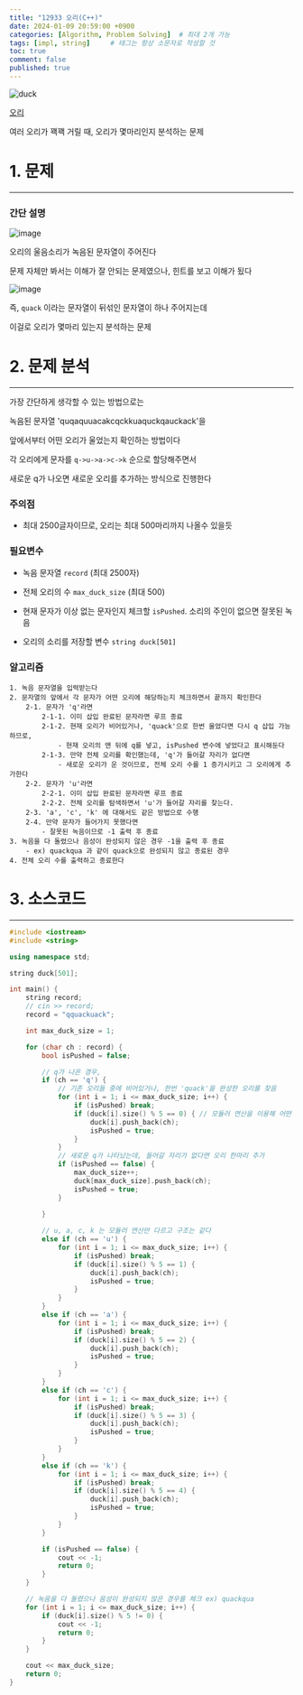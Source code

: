 ```yaml
---
title: "12933 오리(C++)"
date: 2024-01-09 20:59:00 +0900
categories: [Algorithm, Problem Solving]  # 최대 2개 가능
tags: [impl, string]     # 태그는 항상 소문자로 작성할 것
toc: true
comment: false
published: true
---
```


![duck](https://ih1.redbubble.net/image.2781212052.2719/st,small,507x507-pad,600x600,f8f8f8.jpg)

[오리](https://www.acmicpc.net/problem/12933)

여러 오리가 꽥꽥 거릴 때, 오리가 몇마리인지 분석하는 문제


# 1. 문제
---
### 간단 설명

![image](https://github.com/jinhg0214/jinhg0214.github.io/assets/70011316/1a9b3aec-d0d4-492c-b119-75c798fc5d29)

오리의 울음소리가 녹음된 문자열이 주어진다

문제 자체만 봐서는 이해가 잘 안되는 문제였으나, 힌트를 보고 이해가 됬다

![image](https://github.com/jinhg0214/jinhg0214.github.io/assets/70011316/2681214c-6c30-4076-818e-031bdbcee5a4)

즉, `quack` 이라는 문자열이 뒤섞인 문자열이 하나 주어지는데

이걸로 오리가 몇마리 있는지 분석하는 문제


# 2. 문제 분석
---
가장 간단하게 생각할 수 있는 방법으로는

녹음된 문자열 'quqaquuacakcqckkuaquckqauckack'을 

앞에서부터 어떤 오리가 울었는지 확인하는 방법이다

각 오리에게 문자를 `q->u->a->c->k` 순으로 할당해주면서 

새로운 q가 나오면 새로운 오리를 추가하는 방식으로 진행한다

### 주의점
- 최대 2500글자이므로, 오리는 최대 500마리까지 나올수 있을듯

### 필요변수
- 녹음 문자열 `record` (최대 2500자)

- 전체 오리의 수 `max_duck_size` (최대 500)

- 현재 문자가 이상 없는 문자인지 체크할 `isPushed`. 소리의 주인이 없으면 잘못된 녹음

- 오리의 소리를 저장할 변수 `string duck[501]`

### 알고리즘
```
1. 녹음 문자열을 입력받는다
2. 문자열의 앞에서 각 문자가 어떤 오리에 해당하는지 체크하면서 끝까지 확인한다
    2-1. 문자가 'q'라면
        2-1-1. 이미 삽입 완료된 문자라면 루프 종료
        2-1-2. 현재 오리가 비어있거나, 'quack'으로 한번 울었다면 다시 q 삽입 가능하므로,
            - 현재 오리의 맨 뒤에 q를 넣고, isPushed 변수에 넣었다고 표시해둔다
        2-1-3. 만약 전체 오리를 확인했는데, 'q'가 들어갈 자리가 없다면 
            - 새로운 오리가 운 것이므로, 전체 오리 수를 1 증가시키고 그 오리에게 추가한다
    2-2. 문자가 'u'라면
        2-2-1. 이미 삽입 완료된 문자라면 루프 종료
        2-2-2. 전체 오리를 탐색하면서 'u'가 들어갈 자리를 찾는다. 
    2-3. 'a', 'c', 'k' 에 대해서도 같은 방법으로 수행
    2-4. 만약 문자가 들어가지 못했다면 
        - 잘못된 녹음이므로 -1 출력 후 종료
3. 녹음을 다 돌렸으나 음성이 완성되지 않은 경우 -1을 출력 후 종료
    - ex) quackqua 과 같이 quack으로 완성되지 않고 종료된 경우
4. 전체 오리 수를 출력하고 종료한다
```


# 3. 소스코드
---

```cpp
#include <iostream>
#include <string>

using namespace std;

string duck[501];

int main() {
	string record;
	// cin >> record;
	record = "qquackuack";

	int max_duck_size = 1;

	for (char ch : record) {
		bool isPushed = false;

		// q가 나온 경우, 
		if (ch == 'q') {
            // 기존 오리들 중에 비어있거나, 한번 'quack'을 완성한 오리를 찾음
			for (int i = 1; i <= max_duck_size; i++) {
				if (isPushed) break;
				if (duck[i].size() % 5 == 0) { // 모듈러 연산을 이용해 어떤 문자 차례인지 확인한다
					duck[i].push_back(ch);
					isPushed = true;
				}
			}
			// 새로운 q가 나타났는데, 들어갈 자리가 없다면 오리 한마리 추가
			if (isPushed == false) {
				max_duck_size++;
				duck[max_duck_size].push_back(ch);
				isPushed = true;
			}
			
		}

        // u, a, c, k 는 모듈러 연산만 다르고 구조는 같다
		else if (ch == 'u') {
			for (int i = 1; i <= max_duck_size; i++) {
				if (isPushed) break;
				if (duck[i].size() % 5 == 1) {
					duck[i].push_back(ch);
					isPushed = true;
				}
			}
		}
		else if (ch == 'a') {
			for (int i = 1; i <= max_duck_size; i++) {
				if (isPushed) break;
				if (duck[i].size() % 5 == 2) {
					duck[i].push_back(ch);
					isPushed = true;
				}
			}
		}
		else if (ch == 'c') {
			for (int i = 1; i <= max_duck_size; i++) {
				if (isPushed) break;
				if (duck[i].size() % 5 == 3) {
					duck[i].push_back(ch);
					isPushed = true;
				}
			}
		}
		else if (ch == 'k') {
			for (int i = 1; i <= max_duck_size; i++) {
				if (isPushed) break;
				if (duck[i].size() % 5 == 4) {
					duck[i].push_back(ch);
					isPushed = true;
				}
			}
		}

		if (isPushed == false) {
			cout << -1;
			return 0;
		}
	}

	// 녹음을 다 돌렸으나 음성이 완성되지 않은 경우를 체크 ex) quackqua
	for (int i = 1; i <= max_duck_size; i++) {
		if (duck[i].size() % 5 != 0) {
			cout << -1;
			return 0;
		}
	}

	cout << max_duck_size;
	return 0;
}

```